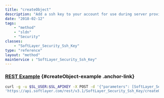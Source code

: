 ```yaml
---
title: "createObject"
description: "Add a ssh key to your account for use during server provisioning and os reloads. "
date: "2018-02-12"
tags:
    - "method"
    - "sldn"
    - "Security"
classes:
    - "SoftLayer_Security_Ssh_Key"
type: "reference"
layout: "method"
mainService : "SoftLayer_Security_Ssh_Key"
---
```


### [REST Example](#createObject-example) <a href="/article/rest/"><i class="fas fa-question"></i></a> {#createObject-example .anchor-link} 
```bash
curl -g -u $SL_USER:$SL_APIKEY -X POST -d '{"parameters": [SoftLayer_Security_Ssh_Key]}' \
'https://api.softlayer.com/rest/v3.1/SoftLayer_Security_Ssh_Key/createObject'
```

